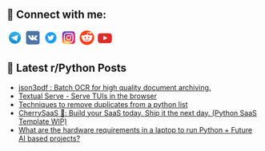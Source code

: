 ## 🔎 Connect with me:
[<img src="https://github.com/bullbesh/bullbesh/blob/main/images/Telegram.png" width="32" height="32" />](https://t.me/bullbesh)
[<img src="https://github.com/bullbesh/bullbesh/blob/main/images/VK.png" width="32" height="32" />](https://vk.com/bullbesh)
[<img src="https://github.com/bullbesh/bullbesh/blob/main/images/Twitter.png" width="32" height="32" />](https://twitter.com/bullbesh1)
[<img src="https://github.com/bullbesh/bullbesh/blob/main/images/Instagram.png" width="32" height="32" />](https://www.instagram.com/bullbesh)
[<img src="https://github.com/bullbesh/bullbesh/blob/main/images/Reddit.png" width="32" height="32" />](https://www.reddit.com/user/bullbesh)
[<img src="https://github.com/bullbesh/bullbesh/blob/main/images/YouTube.png" width="32" height="32" />](https://www.youtube.com/channel/UCtfjRs6uzgq5mfm8S06WTcg)

## 📕 Latest r/Python Posts
<!-- BLOG-POST-LIST:START -->
- [json3pdf : Batch OCR for high quality document archiving.](https://www.reddit.com/r/Python/comments/1djlr6e/json3pdf_batch_ocr_for_high_quality_document/)
- [Textual Serve - Serve TUIs in the browser](https://www.reddit.com/r/Python/comments/1djk6u8/textual_serve_serve_tuis_in_the_browser/)
- [Techniques to remove duplicates from a python list](https://www.reddit.com/r/Python/comments/1djj91h/techniques_to_remove_duplicates_from_a_python_list/)
- [CherrySaaS 🌸: Build your SaaS today. Ship it the next day. &lpar;Python SaaS Template WIP&rpar;](https://www.reddit.com/r/Python/comments/1djhm6a/cherrysaas_build_your_saas_today_ship_it_the_next/)
- [What are the hardware requirements in a laptop to run Python + Future AI based projects?](https://www.reddit.com/r/Python/comments/1djfqwx/what_are_the_hardware_requirements_in_a_laptop_to/)
<!-- BLOG-POST-LIST:END -->
